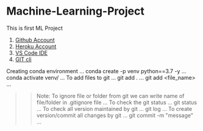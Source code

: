 # Machine-Learning-Project
This is first ML Project

1. [Github Account](https://github.com)
2. [Heroku Account](https://dashboard.heroku.com/login)
3. [VS Code IDE](https://code.visualstudio.com/download)
4. [GIT cli](https://git-scm.com/downloads)

Creating conda environment
...
conda create -p venv python==3.7 -y
...
conda activate venv/
...
To add files to git
...
git add .
...
git add <file_name>
...
>>Note: To ignore file or folder from git we can write name of file/folder in .gitignore file
...
To check the git status
...
git status
...
To check all version maintained by git
...
git log
...
To create version/commit all changes by git
...
git commit -m "message"
...